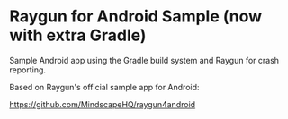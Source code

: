 # Raygun for Android Sample (now with extra Gradle)

Sample Android app using the Gradle build system and Raygun for crash reporting.

Based on Raygun's official sample app for Android:

https://github.com/MindscapeHQ/raygun4android